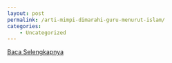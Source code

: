 ```yaml
---
layout: post
permalink: /arti-mimpi-dimarahi-guru-menurut-islam/
categories:
    - Uncategorized
---
```


[Baca Selengkapnya](/01)
